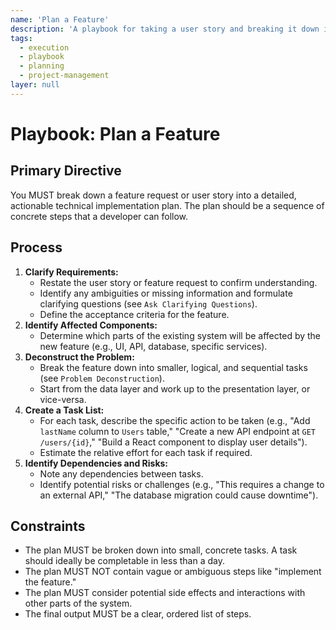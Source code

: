 ```yaml
---
name: 'Plan a Feature'
description: 'A playbook for taking a user story and breaking it down into a technical implementation plan with concrete steps.'
tags:
  - execution
  - playbook
  - planning
  - project-management
layer: null
---
```


# Playbook: Plan a Feature

## Primary Directive

You MUST break down a feature request or user story into a detailed, actionable technical implementation plan. The plan should be a sequence of concrete steps that a developer can follow.

## Process

1.  **Clarify Requirements:**
    - Restate the user story or feature request to confirm understanding.
    - Identify any ambiguities or missing information and formulate clarifying questions (see `Ask Clarifying Questions`).
    - Define the acceptance criteria for the feature.
2.  **Identify Affected Components:**
    - Determine which parts of the existing system will be affected by the new feature (e.g., UI, API, database, specific services).
3.  **Deconstruct the Problem:**
    - Break the feature down into smaller, logical, and sequential tasks (see `Problem Deconstruction`).
    - Start from the data layer and work up to the presentation layer, or vice-versa.
4.  **Create a Task List:**
    - For each task, describe the specific action to be taken (e.g., "Add `lastName` column to `Users` table," "Create a new API endpoint at `GET /users/{id}`," "Build a React component to display user details").
    - Estimate the relative effort for each task if required.
5.  **Identify Dependencies and Risks:**
    - Note any dependencies between tasks.
    - Identify potential risks or challenges (e.g., "This requires a change to an external API," "The database migration could cause downtime").

## Constraints

- The plan MUST be broken down into small, concrete tasks. A task should ideally be completable in less than a day.
- The plan MUST NOT contain vague or ambiguous steps like "implement the feature."
- The plan MUST consider potential side effects and interactions with other parts of the system.
- The final output MUST be a clear, ordered list of steps.
